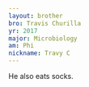 ```yaml
---
layout: brother
bro: Travis Churilla
yr: 2017
major: Microbiology
am: Phi
nickname: Travy C
---
```

He also eats socks.